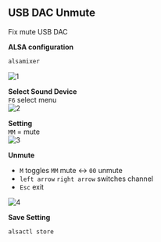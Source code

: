 USB DAC Unmute
---

Fix mute USB DAC  

**ALSA configuration**  
```sh
alsamixer
```
![1](https://github.com/rern/Assets/blob/master/alsamixer/1.png)  

**Select Sound Device**  
`F6` select menu  
![2](https://github.com/rern/Assets/blob/master/alsamixer/2.png)  

**Setting**  
`MM` = mute  
![3](https://github.com/rern/Assets/blob/master/alsamixer/3.png)  

**Unmute**
- `M` toggles `MM` mute <-> `00` unmute  
- `left arrow` `right arrow` switches channel  
- `Esc` exit  

![4](https://github.com/rern/Assets/blob/master/alsamixer/4.png)  

**Save Setting**  
```sh
alsactl store
```

